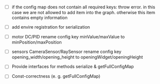 - [ ] if the config map does not contain all required keys: throw error. in this case we are not allowed to add item
into the graph. otherwise this item contains empty information

- [ ] add envire registration for serialization

- [ ] motor DC/PID rename config key minValue/maxValue to minPosition/maxPosition

- [ ] sensors CameraSensor/RaySensor rename config key opening_width/opening_height to openingWidget/openingHeight

- [ ] Provide interfaces for methods serialize & getFullConfigMap

- [ ] Const-correctness (e. g. getFullConfigMap)
